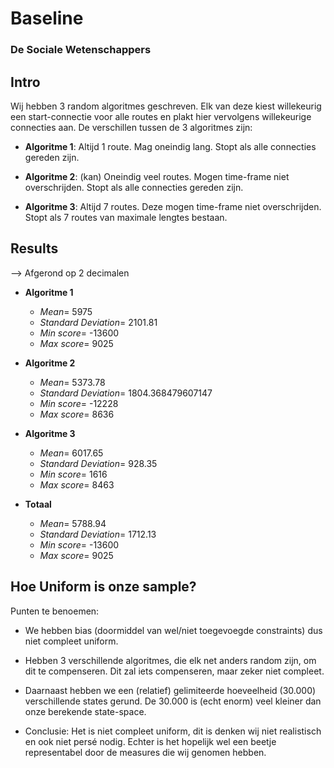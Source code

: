 # Baseline

### De Sociale Wetenschappers

## Intro

Wij hebben 3 random algoritmes geschreven. Elk van deze kiest willekeurig een start-connectie voor alle routes en plakt hier vervolgens willekeurige connecties aan. De verschillen tussen de 3 algoritmes zijn:

- **Algoritme 1**:  Altijd 1 route. Mag oneindig lang. Stopt als alle connecties gereden zijn.

- **Algoritme 2**: (kan) Oneindig veel routes. Mogen time-frame niet overschrijden. Stopt als alle connecties gereden zijn.

- **Algoritme 3**: Altijd 7 routes. Deze mogen time-frame niet overschrijden. Stopt als 7 routes van maximale lengtes bestaan.

## Results

--> Afgerond op 2 decimalen

- **Algoritme 1**
    - *Mean*= 5975
    - *Standard Deviation*= 2101.81
    - *Min score*= -13600
    - *Max score*= 9025

- **Algoritme 2**
    - *Mean*= 5373.78
    - *Standard Deviation*= 1804.368479607147
    - *Min score*= -12228
    - *Max score*= 8636

- **Algoritme 3**
    - *Mean*= 6017.65
    - *Standard Deviation*= 928.35
    - *Min score*= 1616
    - *Max score*= 8463

- **Totaal**
    - *Mean*= 5788.94
    - *Standard Deviation*= 1712.13
    - *Min score*= -13600
    - *Max score*= 9025


## Hoe Uniform is onze sample?
Punten te benoemen:
-	We hebben bias (doormiddel van wel/niet toegevoegde constraints) dus niet compleet uniform.

-	Hebben 3 verschillende algoritmes, die elk net anders random zijn, om dit te compenseren. Dit zal iets compenseren, maar zeker niet compleet.

-	Daarnaast hebben we een (relatief) gelimiteerde hoeveelheid (30.000) verschillende states gerund. De 30.000 is (echt enorm) veel kleiner dan onze berekende state-space. 

-	Conclusie: Het is niet compleet uniform, dit is denken wij niet realistisch en ook niet persé nodig. Echter is het hopelijk wel een beetje representabel door de measures die wij genomen hebben.

